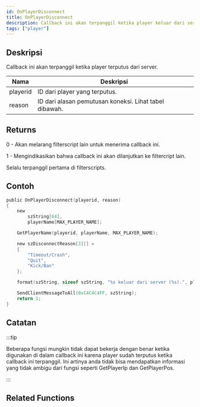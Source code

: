 ```yaml
---
id: OnPlayerDisconnect
title: OnPlayerDisconnect
description: Callback ini akan terpanggil ketika player keluar dari server.
tags: ["player"]
---
```


## Deskripsi

Callback ini akan terpanggil ketika player terputus dari server.

| Nama     | Deskripsi                                      |
| -------- | ---------------------------------------------- |
| playerid | ID dari player yang terputus.                       |
| reason   | ID dari alasan pemutusan koneksi. Lihat tabel dibawah. |

## Returns

0 - Akan melarang filterscript lain untuk menerima callback ini.

1 - Mengindikasikan bahwa callback ini akan dilanjutkan ke filtercript lain.

Selalu terpanggil pertama di filterscripts.

## Contoh

```c
public OnPlayerDisconnect(playerid, reason)
{
    new
        szString[64],
        playerName[MAX_PLAYER_NAME];

    GetPlayerName(playerid, playerName, MAX_PLAYER_NAME);

    new szDisconnectReason[3][] =
    {
        "Timeout/Crash",
        "Quit",
        "Kick/Ban"
    };

    format(szString, sizeof szString, "%s keluar dari server (%s).", playerName, szDisconnectReason[reason]);

    SendClientMessageToAll(0xC4C4C4FF, szString);
    return 1;
}
```

## Catatan

:::tip

Beberapa fungsi mungkin tidak dapat bekerja dengan benar ketika digunakan di dalam callback ini karena player sudah terputus ketika callback ini terpanggil. Ini artinya anda tidak bisa mendapatkan informasi yang tidak ambigu dari fungsi seperti GetPlayerIp dan GetPlayerPos.

:::

## Related Functions
